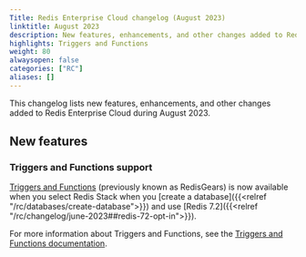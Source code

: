 ```yaml
---
Title: Redis Enterprise Cloud changelog (August 2023)
linktitle: August 2023
description: New features, enhancements, and other changes added to Redis Enterprise Cloud during August 2023.
highlights: Triggers and Functions
weight: 80
alwaysopen: false
categories: ["RC"]
aliases: []
---
```


This changelog lists new features, enhancements, and other changes added to Redis Enterprise Cloud during August 2023.

## New features

### Triggers and Functions support

[Triggers and Functions](https://oss.redis.com/redisgears/) (previously known as RedisGears) is now available when you select Redis Stack when you [create a database]({{<relref "/rc/databases/create-database">}}) and use [Redis 7.2]({{<relref "/rc/changelog/june-2023##redis-72-opt-in">}}).

For more information about Triggers and Functions, see the [Triggers and Functions documentation](https://redis.io/docs/interact/triggers-and-functions/).